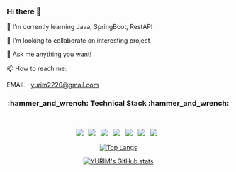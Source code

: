 ### Hi there :wave:

:seedling: I’m currently learning Java, SpringBoot, RestAPI

:dancers: I’m looking to collaborate on interesting project

:speech_balloon: Ask me anything you want!

:mailbox: How to reach me:

EMAIL : yurim2220@gmail.com


<h3 align="center"><b>:hammer_and_wrench: Technical Stack :hammer_and_wrench:</b></h3>
</br>
<p align="center">
<img src="https://img.shields.io/badge/Java-FDEE21?style=flat-square&logo=Java&logoColor=#007396"/></a> &nbsp
<img src="https://img.shields.io/badge/SpringBoot-FF5C83?style=flat-square&logo=Apache Spark&logoColor=white"/></a> &nbsp
<img src="https://img.shields.io/badge/JPA-FDEE21?style=flat-square&logo=ApacheHive&logoColor=black"/></a> &nbsp
<img src="https://img.shields.io/badge/Python-3776AB?style=flat-square&logo=Python&logoColor=white"/></a> &nbsp
<img src="https://img.shields.io/badge/Tensorflow-017CEE?style=flat-square&logo=Apache Airflow&logoColor=black"/></a> &nbsp
<img src="https://img.shields.io/badge/SQL-4479A1?style=flat-square&logo=MySQL&logoColor=white"/></a> &nbsp
<img src="https://img.shields.io/badge/Docker-2496ED?style=flat-square&logo=Docker&logoColor=white"/></a> &nbsp </p>

<div align=center>
  
[![Top Langs](https://github-readme-stats.vercel.app/api/top-langs/?username=yurim022)](https://github.com/yurim022/github-readme-stats) 
  
[![YURIM's GitHub stats](https://github-readme-stats.vercel.app/api?username=yurim022)](https://github.com/yurim022/github-readme-stats)
</div>
